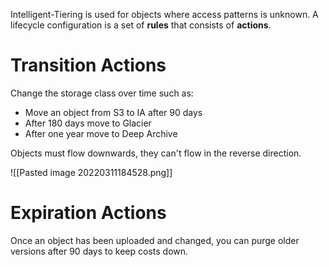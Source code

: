 
Intelligent-Tiering is used for objects where access patterns is unknown. A lifecycle configuration is a set of **rules** that consists of **actions**.

# Transition Actions
Change the storage class over time such as:

-   Move an object from S3 to IA after 90 days
-   After 180 days move to Glacier
-   After one year move to Deep Archive

Objects must flow downwards, they can't flow in the reverse direction.

![[Pasted image 20220311184528.png]]

# Expiration Actions
Once an object has been uploaded and changed, you can purge older versions after 90 days to keep costs down.